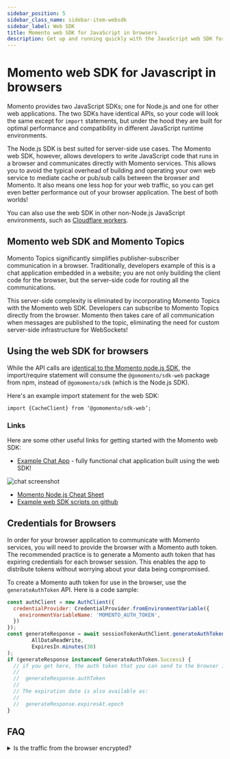 ```yaml
---
sidebar_position: 5
sidebar_class_name: sidebar-item-websdk
sidebar_label: Web SDK
title: Momento web SDK for JavaScript in browsers
description: Get up and running quickly with the JavaScript web SDK for use in browsers connecting to Momento Cache or Topics services.
---
```


# Momento web SDK for Javascript in browsers

Momento provides two JavaScript SDKs; one for Node.js and one for other web applications. The two SDKs have identical APIs, so your code will look the same except for `import` statements, but under the hood they are built for optimal performance and compatibility in different JavaScript runtime environments.

The Node.js SDK is best suited for server-side use cases. The Momento web SDK, however, allows developers to write JavaScript code that runs in a browser and communicates directly with Momento services. This allows you to avoid the typical overhead of building and operating your own web service to mediate cache or pub/sub calls between the browser and Momento. It also means one less hop for your web traffic, so you can get even better performance out of your browser application. The best of both worlds!

You can also use the web SDK in other non-Node.js JavaScript environments, such as [Cloudflare workers](https://workers.cloudflare.com/).

## Momento web SDK and Momento Topics

Momento Topics significantly simplifies publisher-subscriber communication in a browser. Traditionally, developers example of this is a chat application embedded in a website; you are not only building the client code for the browser, but the server-side code for routing all the communications.

This server-side complexity is eliminated by incorporating Momento Topics with the Momento web SDK. Developers can subscribe to Momento Topics directly from the browser. Momento then takes care of all communication when messages are published to the topic, eliminating the need for custom server-side infrastructure for WebSockets!

## Using the web SDK for browsers

While the API calls are [identical to the Momento node.js SDK](/develop/guides/cheat-sheets/momento-cache-nodejs-cheat-sheet.md), the import/require statement will consume the `@gomomento/sdk-web` package from npm, instead of `@gomomento/sdk` (which is the Node.js SDK).

Here's an example import statement for the web SDK:

`import {CacheClient} from ‘@gomomento/sdk-web’;`

### Links

Here are some other useful links for getting started with the Momento web SDK:

* [Example Chat App](https://github.com/momentohq/example-chat-app) - fully functional chat application built using the web SDK!

![chat screenshot](/img/web-sdk-chat-app.png)

* [Momento Node.js Cheat Sheet](/develop/guides/cheat-sheets/momento-cache-nodejs-cheat-sheet.md)
* [Example web SDK scripts on github](https://github.com/momentohq/client-sdk-javascript/examples/web)

## Credentials for Browsers

In order for your browser application to communicate with Momento services, you will need to provide the browser with a Momento auth token. The recommended practice is to generate a Momento auth token that has expiring credentials for each browser session. This enables the app to distribute tokens without worrying about your data being compromised.

To create a Momento auth token for use in the browser, use the `generateAuthToken` API. Here is a code sample:

```javascript
const authClient = new AuthClient({
  credentialProvider: CredentialProvider.fromEnvironmentVariable({
    environmentVariableName: 'MOMENTO_AUTH_TOKEN',
  })
});
const generateResponse = await sessionTokenAuthClient.generateAuthToken(
    	AllDataReadWrite,
    	ExpiresIn.minutes(30)
);
if (generateResponse instanceof GenerateAuthToken.Success) {
  // if you get here, the auth token that you can send to the browser is available as:
  //
  //  generateResponse.authToken
  //
  // The expiration date is also available as:
  //
  //  generateResponse.expiresAt.epoch
}
```

## FAQ

<details>
  <summary>Is the traffic from the browser encrypted?</summary>
As with all traffic with Momento services, the web SDK is fully encrypted on the wire. In addition, the SDK uses TLS 1.2+ encryption.
</details>

